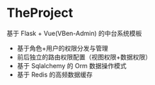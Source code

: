 # TheProject

基于 Flask + Vue(VBen-Admin) 的中台系统模板

+ 基于角色+用户的权限分发与管理
+ 前后独立的路由权限配置（视图权限+数据权限）
+ 基于 Sqlalchemy 的 Orm 数据操作模式
+ 基于 Redis 的高频数据缓存
